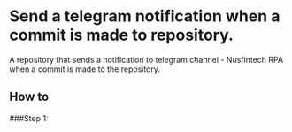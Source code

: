 # Send a telegram notification when a commit is made to repository.

A repository that sends a notification to telegram channel - Nusfintech RPA when a commit is made to the repository.

## How to 

###Step 1:
